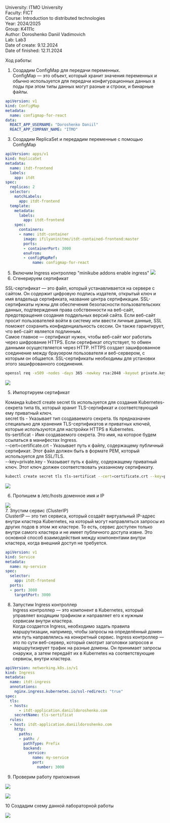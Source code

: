 University: ITMO University  
Faculty: FICT  
Course: Introduction to distributed technologies  
Year: 2024/2025  
Group: K4111c  
Author: Doroshenko Daniil Vadimovich  
Lab: Lab3  
Date of create: 9.12.2024  
Date of finished: 12.11.2024

Ход работы:  
1. Создадим ConfigMap для передачи переменных.  
ConfigMap — это объект, который хранит значения переменных и обычно используется для передачи конфигурационных данных в поды при этом типы данных могут разные и строки, и бинарные файлы.
```yaml
apiVersion: v1
kind: ConfigMap
metadata:
  name: configmap-for-react
data:
  REACT_APP_USERNAME: "Doroshenko Daniil"
  REACT_APP_COMPANY_NAME: "ITMO"
```
3. Создадим ReplicaSet и передадим переменные с помощью ConfigMap  
```yaml
apiVersion: apps/v1
kind: ReplicaSet
metadata:
  name: itdt-frontend
  labels:
    app: itdt
spec:
  replicas: 2
  selector:
    matchLabels:
      app: itdt-frontend
  template:
    metadata:
      labels:
        app: itdt-frontend
    spec:
      containers:
      - name: itdt-container
        image: ifilyaninitmo/itdt-contained-frontend:master
        ports:
        - containerPort: 3000
        envFrom:
        - configMapRef:
            name: configmap-for-react
```
5. Включим Ingress контроллер "minikube addons enable ingress"
![](https://github.com/Dandor1304/2024_2025-introduction_to_distributed_technologies-K4111c-Doroshenko_D_V/blob/main/lab3/screenshot/Pasted%20image%2020241209151940.png)
6. Сгенерируем сертификат

SSL-сертификат — это файл, который устанавливается на сервере с сайтом. Он содержит цифровую подпись издателя, открытый ключ и имя владельца сертификата, название центра сертификации.  SSL-сертификаты нужны для обеспечения безопасности пользовательских данных, подтверждения права собственности на веб-сайт, предотвращения создания поддельных версий сайта.  Если веб-сайт просит пользователей войти в систему или ввести личные данные, SSL поможет сохранить конфиденциальность сессии. Он также гарантирует, что веб-сайт является подлинным.  
Самое главное — сертификат нужен, чтобы веб-сайт мог работать через шифрование HTTPS. Если сертификат отсутствует, то обмен данными осуществляется через HTTP.
HTTPS создает зашифрованное соединение между браузером пользователя и веб-сервером, с которым он общается. SSL-сертификаты необходимы для установки этого зашифрованного соединения.

```bash
openssl req -x509 -nodes -days 365 -newkey rsa:2048 -keyout private.key -out certificate.crt -subj "/C=RU/ST=SPB/L=Saint-Petersburg/O=ITMO-Organization/OU=FICT/CN=itdt-application.daniildoroshenko.com"
```
![](https://github.com/Dandor1304/2024_2025-introduction_to_distributed_technologies-K4111c-Doroshenko_D_V/blob/main/lab3/screenshot/Pasted%20image%2020241209152112.png)

5. Импортируем сертификат


Команда kubectl create secret tls используется для создания Kubernetes-секрета типа tls, который хранит TLS-сертификат и соответствующий ему приватный ключ.  
secret tls - Указывает тип создаваемого секрета. tls предназначен специально для хранения TLS-сертификатов и приватных ключей, которые используются для настройки HTTPS в Kubernetes.  
tls-sertificat - Имя создаваемого секрета. Это имя, на которое будем ссылаться в манифестах Ingress.  
--cert=certificate.crt - Указывает путь к файлу, содержащему публичный сертификат. Этот файл должен быть в формате PEM, который используется для SSL/TLS.  
--key=private.key - Указывает путь к файлу, содержащему приватный ключ. Этот ключ должен соответствовать указанному сертификату.  

```bash
kubectl create secret tls tls-sertificat --cert=certificate.crt --key=private.key
```

![](https://github.com/Dandor1304/2024_2025-introduction_to_distributed_technologies-K4111c-Doroshenko_D_V/blob/main/lab3/screenshot/Pasted%20image%2020241209153425.png)
  
6. Пропишем в /etc/hosts доменное имя и IP


![](https://github.com/Dandor1304/2024_2025-introduction_to_distributed_technologies-K4111c-Doroshenko_D_V/blob/main/lab3/screenshot/Pasted%20image%2020241209153351.png)  
7. Зпустим сервис (ClusterIP)  
ClusterIP — это тип сервиса, который создаёт виртуальный IP-адрес внутри кластера Kubernetes, на который могут направляться запросы из других подов в этом же кластере. То есть, сервис доступен только внутри самого кластера и не имеет публичного доступа извне. Это основной способ взаимодействия между компонентами внутри кластера, когда внешний доступ не требуется.
```yaml
apiVersion: v1
kind: Service
metadata:
  name: my-service
spec:
  selector:
    app: itdt-frontend
  ports:
  - port: 3000
    targetPort: 3000
```
8. Запустим Ingress контроллер  
Ingress контроллер — это компонент в Kubernetes, который управляет входящим трафиком и направляет его к нужным сервисам внутри кластера.  
Когда создается Ingress, необходимо задать правила маршрутизации, например, чтобы запросы на определённый домен или путь направлялись на конкретный сервис. Ingress контроллер — это по сути веб-сервер, который смотрит заголовки запросов и маршрутизирует трафик на разные домены. Он принимает запросы снаружи, а затем передаёт их в Kubernetes на соответствующие сервисы, внутри кластера.
```yaml
apiVersion: networking.k8s.io/v1
kind: Ingress
metadata:
  name: itdt-ingress
  annotations:
    nginx.ingress.kubernetes.io/ssl-redirect: "true"
spec:
  tls:
  - hosts:
      - itdt-application.daniildoroshenko.com
    secretName: tls-sertificat
  rules:
  - host: itdt-application.daniildoroshenko.com
    http:
      paths:
      - path: /
        pathType: Prefix
        backend:
          service:
            name: my-service
            port:
              number: 3000
```
9. Проверим работу приложения  

![](https://github.com/Dandor1304/2024_2025-introduction_to_distributed_technologies-K4111c-Doroshenko_D_V/blob/main/lab3/screenshot/Pasted%20image%2020241209163644.png)  

![](https://github.com/Dandor1304/2024_2025-introduction_to_distributed_technologies-K4111c-Doroshenko_D_V/blob/main/lab3/screenshot/Pasted%20image%2020241209163705.png)

10 Создадим схему данной лабораторной работы  

![](https://github.com/Dandor1304/2024_2025-introduction_to_distributed_technologies-K4111c-Doroshenko_D_V/blob/main/lab3/screenshot/Диаграмма%20без%20названия.drawio%20(17).png)
